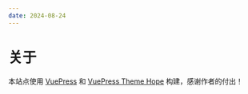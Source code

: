 ```yaml
---
date: 2024-08-24
---
```


# 关于

 

本站点使用 [VuePress][vuepress] 和 [VuePress Theme Hope][vuepress-theme-hope] 构建，感谢作者的付出！

[vuepress]: https://vuepress.vuejs.org/
[vuepress-theme-hope]: https://theme-hope.vuejs.press/
